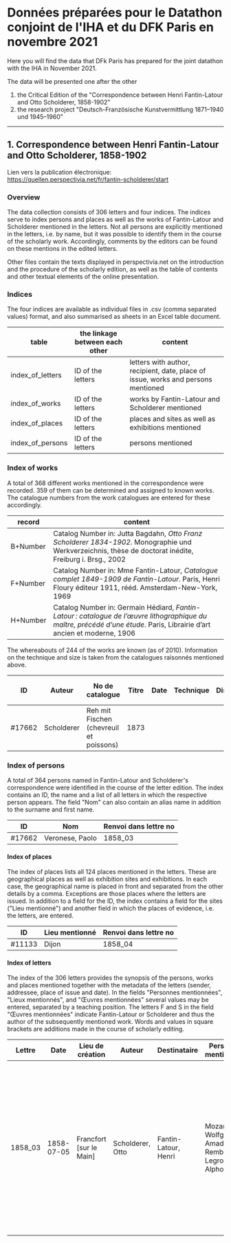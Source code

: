 # Données préparées pour le Datathon conjoint de l'IHA et du DFK Paris en novembre 2021

Here you will find the data that DFk Paris has prepared for the joint datathon with the IHA in November 2021.

The data will be presented one after the other 

1. the Critical Edition of the "Correspondence between Henri Fantin-Latour and Otto Scholderer, 1858-1902"
2. the research project "Deutsch-Französische Kunstvermittlung 1871–1940 und 1945–1960" 

---

## 1. Correspondence between Henri Fantin-Latour and Otto Scholderer, 1858-1902

Lien vers la publication électronique: https://quellen.perspectivia.net/fr/fantin-scholderer/start


### Overview

The data collection consists of 306 letters and four indices. The indices serve to index persons and places as well as the works of Fantin-Latour and Scholderer mentioned in the letters. Not all persons are explicitly mentioned in the letters, i.e. by name, but it was possible to identify them in the course of the scholarly work. Accordingly, comments by the editors can be found on these mentions in the edited letters. 

Other files contain the texts displayed in perspectivia.net on the introduction and the procedure of the scholarly edition, as well as the table of contents and other textual elements of the online presentation. 

### Indices
The four indices are available as individual files in .csv (comma separated values) format, and also summarised as sheets in an Excel table document. 

| table | the linkage between each other | content  |
|---|---|---|
|index\_of_letters | ID of the letters | letters with author, recipient, date, place of issue, works and persons mentioned |
|index\_of_works | ID of the letters | works by Fantin-Latour and Scholderer mentioned |
|index\_of_places | ID of the letters | places and sites as well as exhibitions mentioned |
|index\_of_persons | ID of the letters | persons mentioned |


### Index of works

A total of 368 different works mentioned in the correspondence were recorded. 359 of them can be determined and assigned to known works. The catalogue numbers from the work catalogues are entered for these accordingly. 

| record | content |
|---|---|
| B+Number | Catalog Number in: Jutta Bagdahn, *Otto Franz Scholderer 1834-1902*. Monographie und Werkverzeichnis, thèse de doctorat inédite, Freiburg i. Brsg., 2002 |  
| F+Number | Catalog Number in: Mme Fantin-Latour, *Catalogue complet 1849-1909 de Fantin-Latour*. Paris, Henri Floury éditeur 1911, rééd. Amsterdam-New-York, 1969 |
| H+Number | Catalog Number in: Germain Hédiard, *Fantin-Latour : catalogue de l’œuvre lithographique du maître, précédé d’une étude*. Paris, Librairie d’art ancien et moderne, 1906 |

The whereabouts of 244 of the works are known (as of 2010). Information on the technique and size is taken from the catalogues raisonnés mentioned above. 

| ID | Auteur | No de catalogue | Titre | Date | Technique | Dimensions | Lieu de conservation | Renvoi dans lettre no |
| --- | --- | --- | --- | --- | --- | --- | --- | --- |
| #17662 | Scholderer | Reh mit Fischen (chevreuil et poissons) | 1873 |  | |  |  | 1873_04,... |


### Index of persons

A total of 364 persons named in Fantin-Latour and Scholderer's correspondence were identified in the course of the letter edition. The index contains an ID, the name and a list of all letters in which the respective person appears. The field "Nom" can also contain an alias name in addition to the surname and first name.

| ID | Nom | Renvoi dans lettre no |
| --- | --- | --- |
| #17662 | Veronese, Paolo |  1858_03 |


#### Index of places

The index of places lists all 124 places mentioned in the letters. These are geographical places as well as exhibition sites and exhibitions. In each case, the geographical name is placed in front and separated from the other details by a comma. Exceptions are those places where the letters are issued. In addition to a field for the ID, the index contains a field for the sites ("Lieu mentionné") and another field in which the places of evidence, i.e. the letters, are entered.

| ID | Lieu mentionné | Renvoi dans lettre no |
| --- | --- | --- |
| #11133 | Dijon |  1858_04 |

#### Index of letters

The index of the 306 letters provides the synopsis of the persons, works and places mentioned together with the metadata of the letters (sender, addressee, place of issue and date). In the fields "Personnes mentionnées", "Lieux mentionnés", and "Œuvres mentionnées" several values may be entered, separated by a teaching position. The letters F and S in the field "Œuvres mentionnées" indicate Fantin-Latour or Scholderer and thus the author of the subsequently mentioned work. Words and values in square brackets are additions made in the course of scholarly editing.

| Lettre | Date | Lieu de création | Auteur | Destinataire | Personnes mentionnées | Lieux mentionnés | Œuvres mentionnées |
| --- | --- | --- | --- | --- | --- | --- | --- | 
|1858_03 | 1858-07-05 | Francfort [sur le Main] | Scholderer, Otto | 	Fantin-Latour, Henri | Mozart, Wolfgang Amadeus Rembrandt Legros, Alphonse ...  | Paris Francfort-sur-le-Main | S Selbstbildnis des 24jährigen Künstlers (autoportrait de l'artiste âgé de 24 ans) S Kopie nach Ferdinand Bol, Bildnis eines jungen Herren (copie d'après Ferdinand Bol, portrait d'un jeune homme) ...|
